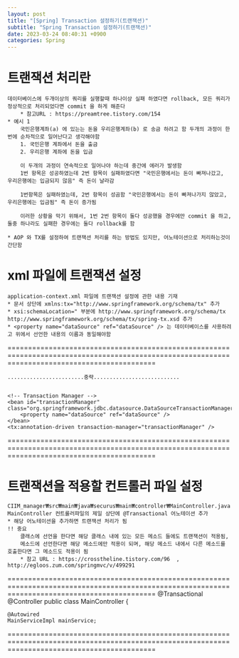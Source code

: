 ```yaml
---
layout: post
title: "[Spring] Transaction 설정하기(트랜잭션)"
subtitle: "Spring Transaction 설정하기(트랜잭션)"
date: 2023-03-24 08:40:31 +0900
categories: Spring
---
```


# 트랜잭션 처리란
	데이터베이스에 두개이상의 쿼리를 실행할때 하나이상 실패 하였다면 rollback, 모든 쿼리가 정상적으로 처리되었다면 commit 을 하게 해준다
		* 참고URL : https://preamtree.tistory.com/154
	* 예시 1 
		국민은행계좌(a) 에 있는는 돈을 우리은행계좌(b) 로 송금 하려고 함 두개의 과정이 한번에 순차적으로 일어난다고 생각해야함
		1. 국민은행 계좌에서 돈을 출금
		2. 우리은행 계좌에 돈을 입금

		이 두개의 과정이 연속적으로 일어나야 하는데 중간에 에러가 발생함
		1번 항목은 성공하였는데 2번 항목이 실패하였다면 "국민은행에서는 돈이 빠져나갔고, 우리은행에는 입금되지 않음" 즉 돈이 날라감 
		
		1번항목은 실패하였는데, 2번 항목이 성곰함 "국민은행에서는 돈이 빠져나가지 않았고, 우리은행에는 입금됨" 즉 돈이 증가됨

		이러한 상황을 막기 위해서, 1번 2번 항목이 둘다 성공했을 경우에만 commit 을 하고, 둘중 하나라도 실패한 경우에는 둘다 rollback를 함
	
	* AOP 와 TX를 설정하여 트랜잭션 처리를 하는 방법도 있지만, 어노테이션으로 처리하는것이 간단함

	


# xml 파일에 트랜잭션 설정

	application-context.xml 파일에 트랜잭션 설정에 관한 내용 기재
	* 문서 상단에 xmlns:tx="http://www.springframework.org/schema/tx" 추가 
	* xsi:schemaLocation=" 부분에 http://www.springframework.org/schema/tx http://www.springframework.org/schema/tx/spring-tx.xsd 추가
	* <property name="dataSource" ref="dataSource" /> 는 데이터베이스를 사용하려고 위에서 선언한 내용의 이름과 동일해야함

================================================================================================================================================

<beans xmlns="http://www.springframework.org/schema/beans"
       xmlns:xsi="http://www.w3.org/2001/XMLSchema-instance"
       xmlns:context="http://www.springframework.org/schema/context"
       xmlns:mvc="http://www.springframework.org/schema/mvc"
       xmlns:tx="http://www.springframework.org/schema/tx"
       xsi:schemaLocation="
		http://www.springframework.org/schema/beans http://www.springframework.org/schema/beans/spring-beans.xsd http://www.springframework.org/schema/context http://www.springframework.org/schema/context/spring-context.xsd http://www.springframework.org/schema/mvc http://www.springframework.org/schema/mvc/spring-mvc.xsd http://www.springframework.org/schema/tx http://www.springframework.org/schema/tx/spring-tx.xsd">


	........................중략...........................


    <!-- Transaction Manager -->
    <bean id="transactionManager" class="org.springframework.jdbc.datasource.DataSourceTransactionManager">
        <property name="dataSource" ref="dataSource" />
    </bean>
    <tx:annotation-driven transaction-manager="transactionManager" />
================================================================================================================================================




# 트랜잭션을 적용할 컨트롤러 파일 설정

	CIIM_manager₩src₩main₩java₩securus₩main₩controller₩MainController.java
	MainController 컨트롤러파일의 제일 상단에 @Transactional 어노테이션 추가
	* 해당 어노테이션을 추가하면 트랜잭션 처리가 됨
	!! 중요
		클래스에 선언을 한다면 해당 클래스 내에 있는 모든 메소드 들에도 트랜잭션이 적용됨,
		메소드에 선언한다면 해당 메소드에만 적용이 되며, 해당 메소드 내에서 다른 메소드를 호출한다면 그 메소드도 적용이 됨
		* 참고 URL : https://crosstheline.tistory.com/96  , http://egloos.zum.com/springmvc/v/499291


================================================================================================================================================
@Transactional
@Controller
public class MainController {

    @Autowired
    MainServiceImpl mainService;



================================================================================================================================================




                                                                                                                                                                                                                                                                                                                                                                                                                                                                                                                                                                                                                                                                                                                                                                                                                                                                                                                                                                                                                                                                                                                                                                                                                                                                                                                                                                                                                                                                                                                                                                                                                                                                                                                                                                                                                                                                                                                                                                                                                                                                                                                                                                                                                                                                                                                                                                                                                                                                                                                                                                                                                                                                                                                                                                                                                                            

